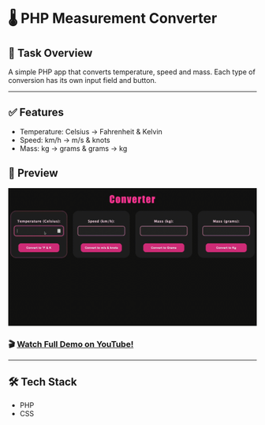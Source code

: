 # 🌡️ PHP Measurement Converter

## 📘 Task Overview
A simple PHP app that converts temperature, speed and mass. Each type of conversion has its own input field and button. 
 
_____
## ✅ Features
* Temperature: Celsius → Fahrenheit & Kelvin
* Speed: km/h → m/s & knots
* Mass: kg → grams & grams → kg

## 🚀 Preview

  <img 
    src="gifConverterPhp.gif" 
  />

### 🎬 [Watch Full Demo on YouTube!](https://youtu.be/zJkc_XYV--E)

____

## 🛠️ Tech Stack
* PHP
* CSS


